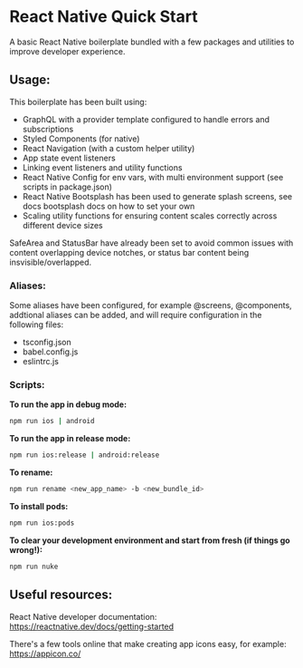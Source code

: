 # React Native Quick Start

A basic React Native boilerplate bundled with a few packages and utilities to improve developer experience.

## Usage:

This boilerplate has been built using:

- GraphQL with a provider template configured to handle errors and subscriptions
- Styled Components (for native)
- React Navigation (with a custom helper utility)
- App state event listeners
- Linking event listeners and utility functions
- React Native Config for env vars, with multi environment support (see scripts in package.json)
- React Native Bootsplash has been used to generate splash screens, see docs bootsplash docs on how to set your own
- Scaling utility functions for ensuring content scales correctly across different device sizes

SafeArea and StatusBar have already been set to avoid common issues with content overlapping device notches, or status bar content being insvisible/overlapped.

### Aliases:

Some aliases have been configured, for example @screens, @components, addtional aliases can be added, and will require configuration in the following files:

- tsconfig.json
- babel.config.js
- eslintrc.js

### Scripts:

**To run the app in debug mode:**

```bash
npm run ios | android
```

**To run the app in release mode:**

```bash
npm run ios:release | android:release
```

**To rename:**

```bash
npm run rename <new_app_name> -b <new_bundle_id>
```

**To install pods:**

```bash
npm run ios:pods
```

**To clear your development environment and start from fresh (if things go wrong!):**

```bash
npm run nuke
```

## Useful resources:

React Native developer documentation: https://reactnative.dev/docs/getting-started

There's a few tools online that make creating app icons easy, for example: https://appicon.co/
